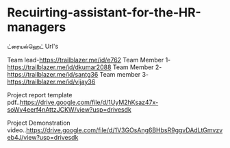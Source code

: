 # Recuirting-assistant-for-the-HR-managers

ட்ரையல்ஹெட் Url's

Team lead-https://trailblazer.me/id/e762
Team Member 1-https://trailblazer.me/id/dkumar2088
Team Member 2-https://trailblazer.me/id/santg36
Team member 3-https://trailblazer.me/id/vijay36



Project report template pdf..https://drive.google.com/file/d/1UyM2hKsaz47x-soWv4eerf4nAttzJCKW/view?usp=drivesdk


Project Demonstration video..https://drive.google.com/file/d/1V3GOsAng6BHbsR9ggvDAdLtGmvzveb4J/view?usp=drivesdk

